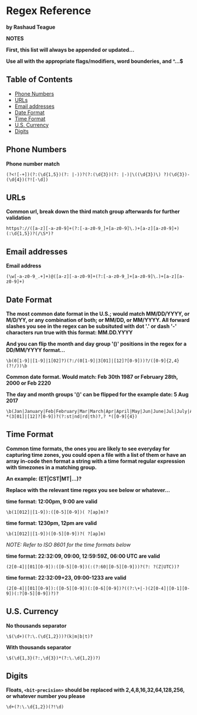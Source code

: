 # Regex Reference
**by Rashaud Teague**

**NOTES**

**First, this list will always be appended or updated...**

**Use all with the appropriate flags/modifiers, word bounderies, and ^...$**

## Table of Contents
* [Phone Numbers](#phone-numbers)
* [URLs](#urls)
* [Email addresses](#email-addresses)
* [Date Format](#date-format)
* [Time Format](#time-format)
* [U.S. Currency](#us-currency)
* [Digits](#digits)

## Phone Numbers
**Phone number match**
```
(?<![-+])(?:(\d{1,5})(?: |-))?(?:(\d{3})(?: |-)|\((\d{3})\) ?)(\d{3})-(\d{4})(?![-\d])
```

## URLs
**Common url, break down the third match group afterwards for further validation**
```
https?://([a-z][-a-z0-9]+(?:[-a-z0-9_]+[a-z0-9]\.)+[a-z][a-z0-9]+)(:\d{1,5})?(/\S*)?
```

## Email addresses
**Email address**
```
(\w[-a-z0-9_.+]+)@([a-z][-a-z0-9]+(?:[-a-z0-9_]+[a-z0-9]\.)+[a-z][a-z0-9]+)
```

## Date Format
**The most common date format in the U.S.; would match MM/DD/YYYY, or M/D/YY, or any combination of both; or MM/DD, or MM/YYYY. All forward slashes you see in the regex can be subsituted with dot '.' or dash '-' characters run true with this format: MM.DD.YYYY**

**And you can flip the month and day group '()' positions in the regex for a DD/MM/YYYY format...**
```
\b(0[1-9]|[1-9]|1[02]?)(?:/(0[1-9]|3[01]|[12]?[0-9]))?/([0-9]{2,4}(?!/))\b
```
**Common date format. Would match: Feb 30th 1987 or February 28th, 2000 or Feb 2220**

**The day and month groups '()' can be flipped for the example date: 5 Aug 2017**
```
\b(Jan|January|Feb|February|Mar|March|Apr|April|May|Jun|June|Jul|July|Aug|August|Sep|September|Oct|October|Nov|November|Dec|December)\b *(3[01]|[12]?[0-9])?(?:st|nd|rd|th)?,? *([0-9]{4})
```
## Time Format
**Common time formats, the ones you are likely to see everyday for capturing time zones, you could open a file with a list of them or have an array in-code then format a string with a time format regular expression with timezones in a matching group.**

**An example: (ET|CST|MT|...)?**

**Replace <timeregex> with the relevant time regex you see below or whatever...**

**time format: 12:00pm, 9:00 are valid**
```
\b(1[012]|[1-9]):([0-5][0-9])( ?[ap]m)?
```
**time format: 1230pm, 12pm are valid**
```
\b(1[012]|[1-9])([0-5][0-9])?( ?[ap]m)
```

*NOTE: Refer to ISO 8601 for the time formats below* 

**time format: 22:32:09, 09:00, 12:59:59Z, 06:00 UTC are valid**
```
(2[0-4]|[01][0-9]):([0-5][0-9])(:(?:60|[0-5][0-9]))?(?: ?(Z|UTC))?
```
**time format: 22:32:09+23, 09:00-1233 are valid**
```
(2[0-4]|[01][0-9]):([0-5][0-9])(:[0-6][0-9])?((?:\+|-)(2[0-4]|[0-1][0-9])(:?[0-5][0-9])?)?
```

## U.S. Currency
**No thousands separator**
```
\$(\d+)(?:\.(\d{1,2}))?(k|m|b|t)?
```
**With thousands separator**
```
\$(\d{1,3}(?:,\d{3})*(?:\.\d{1,2})?)
```

## Digits
**Floats, `<bit-precision>` should be replaced with 2,4,8,16,32,64,128,256, or whatever number you please**
```
\d+(?:\.\d{1,2})(?!\d)
```


